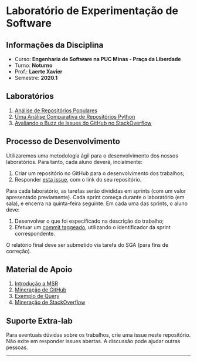 # Laboratório de Experimentação de Software

## Informações da Disciplina
* Curso: **Engenharia de Software na PUC Minas - Praça da Liberdade**
* Turno: **Noturno**
* Prof.: **Laerte Xavier**  
* Semestre: **2020.1**

## Laboratórios
1. [Análise de Repositórios Populares](https://github.com/xavierlaerte/labex-20.1/blob/master/labs/lab01.md)
2. [Uma Análise Comparativa de Repositórios Python](https://github.com/xavierlaerte/labex-20.1/blob/master/labs/lab02.md)
3. [Avaliando o Buzz de Issues do GitHub no StackOverflow](https://github.com/xavierlaerte/labex-20.1/blob/master/labs/lab02.md)

## Processo de Desenvolvimento

Utilizaremos uma metodologia ágil para o desenvolvimento dos nossos laboratórios. Para tanto, cada aluno deverá, incialmente:

1. Criar um repositório no GitHub para o desenvolvimento dos trabalhos;
2. Responder [esta issue](https://github.com/xavierlaerte/labex-20.1/issues/2), com o link do seu repositório.

Para cada laboratório, as tarefas serão divididas em sprints (com um valor apresentado previamente). Cada sprint começa durante o laboratório (em sala), e encerra na quinta-feira seguinte. Em cada uma das sprints, o aluno deve:

1. Desenvolver o que foi especificado na descrição do trabalho;
2. Efetuar um [commit taggeado](https://medium.com/rafaeltardivo/git-criando-tags-7c34ee6786be), utilizando o identificador da sprint correspondente.

O relatório final deve ser submetido via tarefa do SGA (para fins de correção).

## Material de Apoio
1. [Introdução a MSR](https://github.com/xavierlaerte/labex20.1/blob/master/geral/Aula%201.%20Instrodu%C3%A7%C3%A3o%20MSR.pdf)
2. [Mineração de GitHub](https://github.com/xavierlaerte/labex-20.1/blob/master/geral/Aula%202.%20API%20GitHub.pdf)
3. [Exemplo de Query](https://github.com/xavierlaerte/labex-20.1/blob/master/geral/Lab01Example.py)
4. [Mineração de StackOverflow](https://github.com/xavierlaerte/labex-20.1/blob/master/geral/Lab03%20-%20stackoverflow%20api.pdf)

## Suporte Extra-lab
Para eventuais dúvidas sobre os trabalhos, crie uma issue neste repositório. Não exite em responder issues abertas. A discussão pode ajudar outras pessoas.

---
